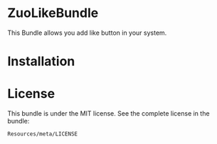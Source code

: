 ZuoLikeBundle
=============

This Bundle allows you add like button in your system.

Installation
=============

License
=============

This bundle is under the MIT license. See the complete license in the bundle:

    Resources/meta/LICENSE